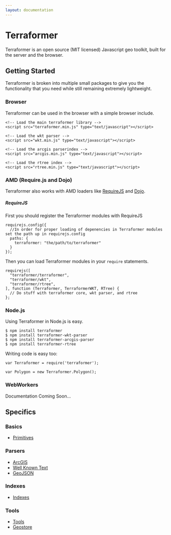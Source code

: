 ```yaml
---
layout: documentation
---
```


# Terraformer

Terraformer is an open source (MIT licensed) Javascript geo toolkit, built for the server and the browser.

## Getting Started

Terraformer is broken into multiple small packages to give you the functionality that you need while still remaining extremely lightweight.

### Browser

Terraformer can be used in the browser with a simple browser include.

    <!-- Load the main terraformer library -->
    <script src="terraformer.min.js" type="text/javascript"></script>

    <!-- Load the wkt parser -->
    <script src="wkt.min.js" type="text/javascript"></script>

    <!-- Load the arcgis parserindex -->
    <script src="arcgis.min.js" type="text/javascript"></script>

    <!-- Load the rtree index -->
    <script src="rtree.min.js" type="text/javascript"></script>

### AMD (Require.js and Dojo)

Terraformer also works with AMD loaders like [RequireJS](http://requirejs.org/) and [Dojo](http://dojotoolkit.org/).

##### RequireJS

First you should register the Terraformer modules with RequireJS

    requirejs.config({
      //In order for proper loading of depenencies in Terraformer modules set the path up in requirejs.config
      paths: {
        terraformer: "the/path/to/terraformer"
      }
    });

Then you can load Terraformer modules in your `require` statements.

    requirejs([
      "terraformer/terraformer",
      "terraformer/wkt",
      "terraformer/rtree",
    ], function (Terraformer, TerraformerWKT, RTree) {
      // Do stuff with terraformer core, wkt parser, and rtree
    };

### Node.js

Using Terraformer in Node.js is easy.

    $ npm install terraformer
    $ npm install terraformer-wkt-parser
    $ npm install terraformer-arcgis-parser
    $ npm install terraformer-rtree

Writing code is easy too:

    var Terraformer = require('terraformer');

    var Polygon = new Terraformer.Polygon();

### WebWorkers

Documentation Coming Soon...

## Specifics

### Basics

* [Primitives](Primitives.md)

### Parsers

* [ArcGIS](ArcGIS.md)
* [Well Known Text](https://github.com/esri/terraformer-wkt-parser)
* [GeoJSON](GeoJSON.md)

### Indexes

* [Indexes](Indexes.md)

### Tools

* [Tools](Tools.md)
* [Geostore](GeoStore.md)